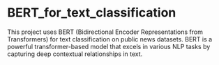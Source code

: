 # BERT_for_text_classification

This project uses BERT (Bidirectional Encoder Representations from Transformers) for text classification on public news datasets. BERT is a powerful transformer-based model that excels in various NLP tasks by capturing deep contextual relationships in text.
